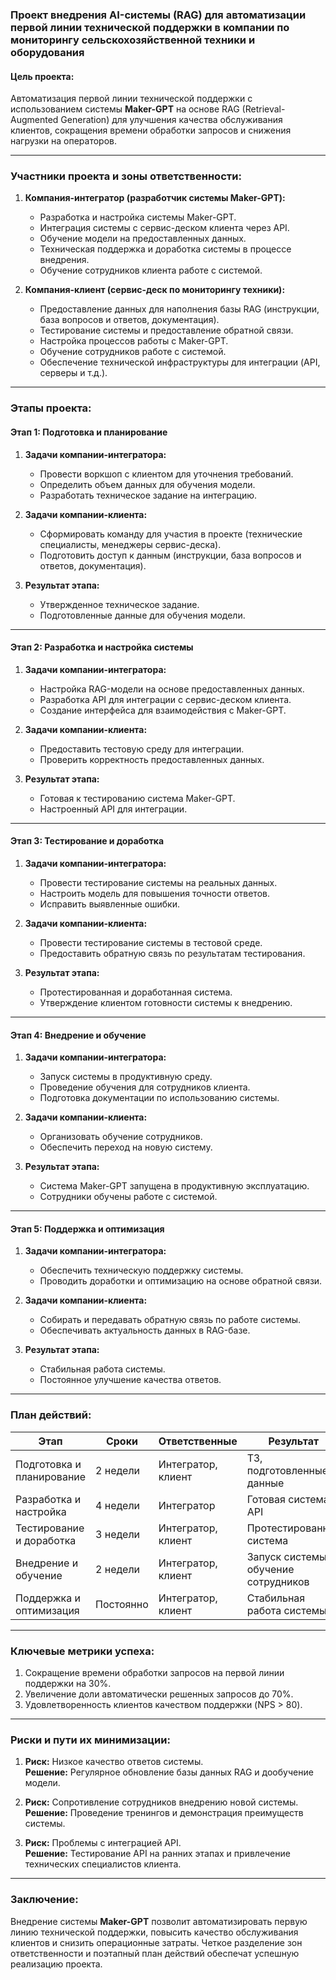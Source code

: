 ### Проект внедрения AI-системы (RAG) для автоматизации первой линии технической поддержки в компании по мониторингу сельскохозяйственной техники и оборудования

#### **Цель проекта:**
Автоматизация первой линии технической поддержки с использованием системы **Maker-GPT** на основе RAG (Retrieval-Augmented Generation) для улучшения качества обслуживания клиентов, сокращения времени обработки запросов и снижения нагрузки на операторов.

---

### **Участники проекта и зоны ответственности:**

1. **Компания-интегратор (разработчик системы Maker-GPT):**
   - Разработка и настройка системы Maker-GPT.
   - Интеграция системы с сервис-деском клиента через API.
   - Обучение модели на предоставленных данных.
   - Техническая поддержка и доработка системы в процессе внедрения.
   - Обучение сотрудников клиента работе с системой.

2. **Компания-клиент (сервис-деск по мониторингу техники):**
   - Предоставление данных для наполнения базы RAG (инструкции, база вопросов и ответов, документация).
   - Тестирование системы и предоставление обратной связи.
   - Настройка процессов работы с Maker-GPT.
   - Обучение сотрудников работе с системой.
   - Обеспечение технической инфраструктуры для интеграции (API, серверы и т.д.).

---

### **Этапы проекта:**

#### **Этап 1: Подготовка и планирование**
1. **Задачи компании-интегратора:**
   - Провести воркшоп с клиентом для уточнения требований.
   - Определить объем данных для обучения модели.
   - Разработать техническое задание на интеграцию.

2. **Задачи компании-клиента:**
   - Сформировать команду для участия в проекте (технические специалисты, менеджеры сервис-деска).
   - Подготовить доступ к данным (инструкции, база вопросов и ответов, документация).

3. **Результат этапа:**
   - Утвержденное техническое задание.
   - Подготовленные данные для обучения модели.

---

#### **Этап 2: Разработка и настройка системы**
1. **Задачи компании-интегратора:**
   - Настройка RAG-модели на основе предоставленных данных.
   - Разработка API для интеграции с сервис-деском клиента.
   - Создание интерфейса для взаимодействия с Maker-GPT.

2. **Задачи компании-клиента:**
   - Предоставить тестовую среду для интеграции.
   - Проверить корректность предоставленных данных.

3. **Результат этапа:**
   - Готовая к тестированию система Maker-GPT.
   - Настроенный API для интеграции.

---

#### **Этап 3: Тестирование и доработка**
1. **Задачи компании-интегратора:**
   - Провести тестирование системы на реальных данных.
   - Настроить модель для повышения точности ответов.
   - Исправить выявленные ошибки.

2. **Задачи компании-клиента:**
   - Провести тестирование системы в тестовой среде.
   - Предоставить обратную связь по результатам тестирования.

3. **Результат этапа:**
   - Протестированная и доработанная система.
   - Утверждение клиентом готовности системы к внедрению.

---

#### **Этап 4: Внедрение и обучение**
1. **Задачи компании-интегратора:**
   - Запуск системы в продуктивную среду.
   - Проведение обучения для сотрудников клиента.
   - Подготовка документации по использованию системы.

2. **Задачи компании-клиента:**
   - Организовать обучение сотрудников.
   - Обеспечить переход на новую систему.

3. **Результат этапа:**
   - Система Maker-GPT запущена в продуктивную эксплуатацию.
   - Сотрудники обучены работе с системой.

---

#### **Этап 5: Поддержка и оптимизация**
1. **Задачи компании-интегратора:**
   - Обеспечить техническую поддержку системы.
   - Проводить доработки и оптимизацию на основе обратной связи.

2. **Задачи компании-клиента:**
   - Собирать и передавать обратную связь по работе системы.
   - Обеспечивать актуальность данных в RAG-базе.

3. **Результат этапа:**
   - Стабильная работа системы.
   - Постоянное улучшение качества ответов.

---

### **План действий:**

| **Этап**               | **Сроки** | **Ответственные**       | **Результат**                          |
|-------------------------|-----------|--------------------------|----------------------------------------|
| Подготовка и планирование | 2 недели  | Интегратор, клиент       | ТЗ, подготовленные данные              |
| Разработка и настройка  | 4 недели  | Интегратор               | Готовая система, API                   |
| Тестирование и доработка| 3 недели  | Интегратор, клиент       | Протестированная система               |
| Внедрение и обучение    | 2 недели  | Интегратор, клиент       | Запуск системы, обучение сотрудников   |
| Поддержка и оптимизация | Постоянно | Интегратор, клиент       | Стабильная работа системы              |

---

### **Ключевые метрики успеха:**
1. Сокращение времени обработки запросов на первой линии поддержки на 30%.
2. Увеличение доли автоматически решенных запросов до 70%.
3. Удовлетворенность клиентов качеством поддержки (NPS > 80).

---

### **Риски и пути их минимизации:**
1. **Риск:** Низкое качество ответов системы.  
   **Решение:** Регулярное обновление базы данных RAG и дообучение модели.

2. **Риск:** Сопротивление сотрудников внедрению новой системы.  
   **Решение:** Проведение тренингов и демонстрация преимуществ системы.

3. **Риск:** Проблемы с интеграцией API.  
   **Решение:** Тестирование API на ранних этапах и привлечение технических специалистов клиента.

---

### **Заключение:**
Внедрение системы **Maker-GPT** позволит автоматизировать первую линию технической поддержки, повысить качество обслуживания клиентов и снизить операционные затраты. Четкое разделение зон ответственности и поэтапный план действий обеспечат успешную реализацию проекта.
